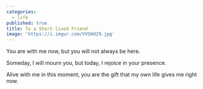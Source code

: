 ```yaml
---
categories:
  - life
published: true
title: To a Short-lived Friend
image: 'https://i.imgur.com/VVSHd29.jpg'
---
```

You are with me now,
but you will not always be here.

Someday,
I will mourn you,
but today,
I rejoice in your presence.

Alive with me 
in this moment,
you are the gift
that my own life gives me
right now.
